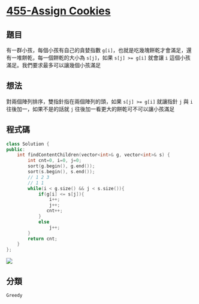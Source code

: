 # [455-Assign Cookies](https://leetcode.com/problems/assign-cookies/)

## 題目
有一群小孩，每個小孩有自己的貪婪指數 `g[i]`，也就是吃幾塊餅乾才會滿足，還有一堆餅乾，每一個餅乾的大小為 `s[j]`，如果 `s[j] >= g[i]` 就會讓 `i` 這個小孩滿足。我們要求最多可以讓幾個小孩滿足


## 想法
對兩個陣列排序，雙指針指在兩個陣列的頭，如果 `s[j] >= g[i]` 就讓指針 `j` 與 `i` 往後加一，如果不是的話就 `j` 往後加一看更大的餅乾可不可以讓小孩滿足


## 程式碼
```cpp
class Solution {
public:
    int findContentChildren(vector<int>& g, vector<int>& s) {
        int cnt=0, i=0, j=0;
        sort(g.begin(), g.end());
        sort(s.begin(), s.end());
        // 1 2 3
        // 1 1
        while(i < g.size() && j < s.size()){
            if(g[i] <= s[j]){
                i++;
                j++;
               cnt++;
            }
            else
                j++;
        }
        return cnt;
    }
};
```

![](https://imgur.com/0oLI28k.png)


## 分類
`Greedy`